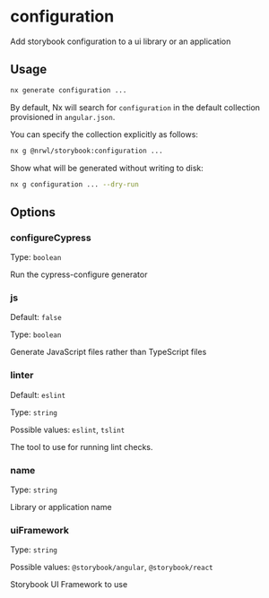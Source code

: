# configuration

Add storybook configuration to a ui library or an application

## Usage

```bash
nx generate configuration ...
```

By default, Nx will search for `configuration` in the default collection provisioned in `angular.json`.

You can specify the collection explicitly as follows:

```bash
nx g @nrwl/storybook:configuration ...
```

Show what will be generated without writing to disk:

```bash
nx g configuration ... --dry-run
```

## Options

### configureCypress

Type: `boolean`

Run the cypress-configure generator

### js

Default: `false`

Type: `boolean`

Generate JavaScript files rather than TypeScript files

### linter

Default: `eslint`

Type: `string`

Possible values: `eslint`, `tslint`

The tool to use for running lint checks.

### name

Type: `string`

Library or application name

### uiFramework

Type: `string`

Possible values: `@storybook/angular`, `@storybook/react`

Storybook UI Framework to use
